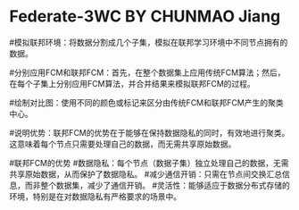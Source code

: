 # Federate-3WC BY CHUNMAO Jiang

#模拟联邦环境：将数据分割成几个子集，模拟在联邦学习环境中不同节点拥有的数据。

#分别应用FCM和联邦FCM：首先，在整个数据集上应用传统FCM算法；然后，在每个子集上分别应用FCM算法，并合并结果来模拟联邦FCM的过程。

#绘制对比图：使用不同的颜色或标记来区分由传统FCM和联邦FCM产生的聚类中心。

#说明优势：联邦FCM的优势在于能够在保持数据隐私的同时，有效地进行聚类。这意味着每个节点只需要处理自己的数据，而无需共享原始数据。

#联邦FCM的优势
#数据隐私：每个节点（数据子集）独立处理自己的数据，无需共享原始数据，从而保护了数据隐私。
#减少通信开销：只需在节点间交换汇总信息，而非整个数据集，减少了通信开销。
#灵活性：能够适应于数据分布式存储的环境，特别是在对数据隐私有严格要求的场景中。
